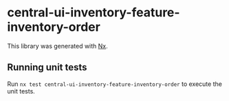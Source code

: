# central-ui-inventory-feature-inventory-order

This library was generated with [Nx](https://nx.dev).

## Running unit tests

Run `nx test central-ui-inventory-feature-inventory-order` to execute the unit tests.
